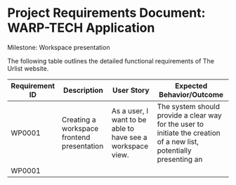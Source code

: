 # **Project Requirements Document: WARP-TECH Application**

Milestone: Workspace presentation

The following table outlines the detailed functional requirements of The Urlist website.

| Requirement ID | Description | User Story  | Expected Behavior/Outcome                                              |
|-----------------|---------------------------|--------------------------------------------------------------------------------------------------|-----------------------------------------------------------------------------------------------------------------------------|
| WP0001          | Creating a workspace frontend presentation   | As a user, I want to be able to have see a workspace view.              | The system should provide a clear way for the user to initiate the creation of a new list, potentially presenting an     
WP0001| 

